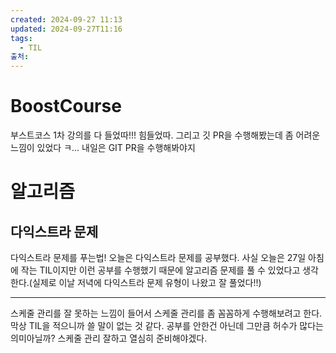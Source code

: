 ```yaml
---
created: 2024-09-27 11:13
updated: 2024-09-27T11:16
tags:
  - TIL
출처: 
---
```

# BoostCourse
부스트코스 1차 강의를 다 들었따!!! 힘들었따. 그리고 깃 PR을 수행해봤는데 좀 어려운 느낌이 있었다 ㅋ...
내일은 GIT PR을 수행해봐야지

# 알고리즘
## 다익스트라 문제
다익스트라 문제를 푸는법!
오늘은 다익스트라 문제를 공부했다. 사실 오늘은 27일 아침에 작는 TIL이지만 이런 공부를 수행했기 때문에 알고리즘 문제를 풀 수 있었다고 생각한다.(실제로  이날 저녁에 다익스트라 문제 유형이 나왔고 잘 풀었다!!)

---
스케줄 관리를 잘 못하는 느낌이 들어서 스케줄 관리를 좀 꼼꼼하게 수행해보려고 한다.
막상 TIL을 적으니까 쓸 말이 없는 것 같다. 공부를 안한건 아닌데 그만큼 허수가 많다는 의미아닐까?
스케줄 관리 잘하고 열심히 준비해야겠다.
